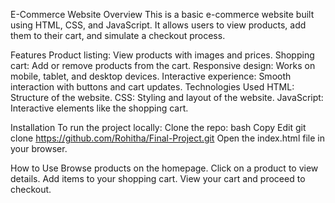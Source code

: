 E-Commerce Website
Overview
This is a basic e-commerce website built using HTML, CSS, and JavaScript. It allows users to view products, add them to their cart, and simulate a checkout process.

Features
Product listing: View products with images and prices.
Shopping cart: Add or remove products from the cart.
Responsive design: Works on mobile, tablet, and desktop devices.
Interactive experience: Smooth interaction with buttons and cart updates.
Technologies Used
HTML: Structure of the website.
CSS: Styling and layout of the website.
JavaScript: Interactive elements like the shopping cart.

Installation
To run the project locally:
Clone the repo:
bash
Copy
Edit
git clone https://github.com/Rohitha/Final-Project.git
Open the index.html file in your browser.

How to Use
Browse products on the homepage.
Click on a product to view details.
Add items to your shopping cart.
View your cart and proceed to checkout.
